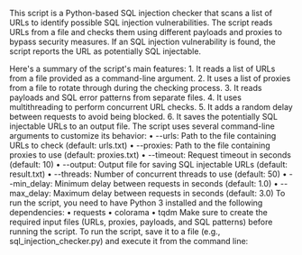 This script is a Python-based SQL injection checker that scans a list of URLs to identify possible SQL injection vulnerabilities. The script reads URLs from a file and checks them using different payloads and proxies to bypass security measures. If an SQL injection vulnerability is found, the script reports the URL as potentially SQL injectable.

Here's a summary of the script's main features:
    1. It reads a list of URLs from a file provided as a command-line argument.
    2. It uses a list of proxies from a file to rotate through during the checking process.
    3. It reads payloads and SQL error patterns from separate files.
    4. It uses multithreading to perform concurrent URL checks.
    5. It adds a random delay between requests to avoid being blocked.
    6. It saves the potentially SQL injectable URLs to an output file.
The script uses several command-line arguments to customize its behavior:
    • --urls: Path to the file containing URLs to check (default: urls.txt)
    • --proxies: Path to the file containing proxies to use (default: proxies.txt)
    • --timeout: Request timeout in seconds (default: 10)
    • --output: Output file for saving SQL injectable URLs (default: result.txt)
    • --threads: Number of concurrent threads to use (default: 50)
    • --min_delay: Minimum delay between requests in seconds (default: 1.0)
    • --max_delay: Maximum delay between requests in seconds (default: 3.0)
To run the script, you need to have Python 3 installed and the following dependencies:
    • requests
    • colorama
    • tqdm
Make sure to create the required input files (URLs, proxies, payloads, and SQL patterns) before running the script. To run the script, save it to a file (e.g., sql_injection_checker.py) and execute it from the command line:
